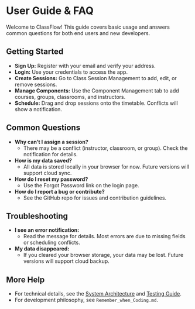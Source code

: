 # User Guide & FAQ

Welcome to ClassFlow! This guide covers basic usage and answers common questions for both end users and new developers.

## Getting Started

- **Sign Up:** Register with your email and verify your address.
- **Login:** Use your credentials to access the app.
- **Create Sessions:** Go to Class Session Management to add, edit, or remove sessions.
- **Manage Components:** Use the Component Management tab to add courses, groups, classrooms, and instructors.
- **Schedule:** Drag and drop sessions onto the timetable. Conflicts will show a notification.

## Common Questions

- **Why can’t I assign a session?**
  - There may be a conflict (instructor, classroom, or group). Check the notification for details.
- **How is my data saved?**
  - All data is stored locally in your browser for now. Future versions will support cloud sync.
- **How do I reset my password?**
  - Use the Forgot Password link on the login page.
- **How do I report a bug or contribute?**
  - See the GitHub repo for issues and contribution guidelines.

## Troubleshooting

- **I see an error notification:**
  - Read the message for details. Most errors are due to missing fields or scheduling conflicts.
- **My data disappeared:**
  - If you cleared your browser storage, your data may be lost. Future versions will support cloud backup.

## More Help

- For technical details, see the [System Architecture](architecture.md) and [Testing Guide](testing.md).
- For development philosophy, see `Remember_when_Coding.md`.

